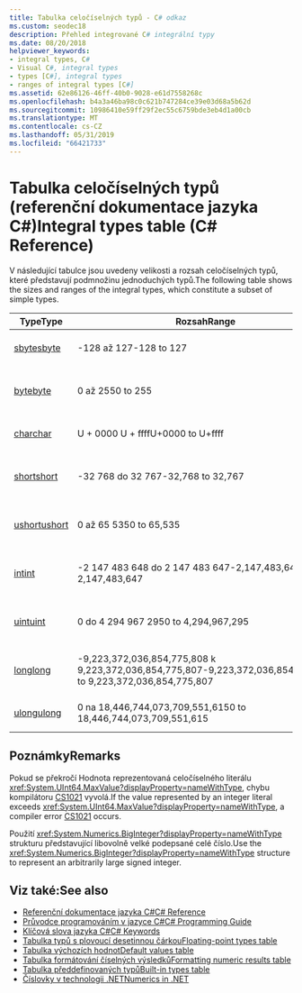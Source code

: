 ```yaml
---
title: Tabulka celočíselných typů - C# odkaz
ms.custom: seodec18
description: Přehled integrované C# integrální typy
ms.date: 08/20/2018
helpviewer_keywords:
- integral types, C#
- Visual C#, integral types
- types [C#], integral types
- ranges of integral types [C#]
ms.assetid: 62e86126-46ff-40b0-9028-e61d7558268c
ms.openlocfilehash: b4a3a46ba98c0c621b747284ce39e03d68a5b62d
ms.sourcegitcommit: 10986410e59ff29f2ec55c6759bde3eb4d1a00cb
ms.translationtype: MT
ms.contentlocale: cs-CZ
ms.lasthandoff: 05/31/2019
ms.locfileid: "66421733"
---
```

# <a name="integral-types-table-c-reference"></a><span data-ttu-id="8c371-103">Tabulka celočíselných typů (referenční dokumentace jazyka C#)</span><span class="sxs-lookup"><span data-stu-id="8c371-103">Integral types table (C# Reference)</span></span>

<span data-ttu-id="8c371-104">V následující tabulce jsou uvedeny velikosti a rozsah celočíselných typů, které představují podmnožinu jednoduchých typů.</span><span class="sxs-lookup"><span data-stu-id="8c371-104">The following table shows the sizes and ranges of the integral types, which constitute a subset of simple types.</span></span>  
  
|<span data-ttu-id="8c371-105">Type</span><span class="sxs-lookup"><span data-stu-id="8c371-105">Type</span></span>|<span data-ttu-id="8c371-106">Rozsah</span><span class="sxs-lookup"><span data-stu-id="8c371-106">Range</span></span>|<span data-ttu-id="8c371-107">Velikost</span><span class="sxs-lookup"><span data-stu-id="8c371-107">Size</span></span>|  
|----------|-----------|----------|  
|[<span data-ttu-id="8c371-108">sbyte</span><span class="sxs-lookup"><span data-stu-id="8c371-108">sbyte</span></span>](sbyte.md)|<span data-ttu-id="8c371-109">-128 až 127</span><span class="sxs-lookup"><span data-stu-id="8c371-109">-128 to 127</span></span>|<span data-ttu-id="8c371-110">8bitové celé číslo se znaménkem</span><span class="sxs-lookup"><span data-stu-id="8c371-110">Signed 8-bit integer</span></span>|  
|[<span data-ttu-id="8c371-111">byte</span><span class="sxs-lookup"><span data-stu-id="8c371-111">byte</span></span>](byte.md)|<span data-ttu-id="8c371-112">0 až 255</span><span class="sxs-lookup"><span data-stu-id="8c371-112">0 to 255</span></span>|<span data-ttu-id="8c371-113">Celé číslo bez znaménka 8 bitů</span><span class="sxs-lookup"><span data-stu-id="8c371-113">Unsigned 8-bit integer</span></span>|  
|[<span data-ttu-id="8c371-114">char</span><span class="sxs-lookup"><span data-stu-id="8c371-114">char</span></span>](char.md)|<span data-ttu-id="8c371-115">U + 0000 U + ffff</span><span class="sxs-lookup"><span data-stu-id="8c371-115">U+0000 to U+ffff</span></span>|<span data-ttu-id="8c371-116">16bitový znak Unicode</span><span class="sxs-lookup"><span data-stu-id="8c371-116">Unicode 16-bit character</span></span>|  
|[<span data-ttu-id="8c371-117">short</span><span class="sxs-lookup"><span data-stu-id="8c371-117">short</span></span>](short.md)|<span data-ttu-id="8c371-118">-32 768 do 32 767</span><span class="sxs-lookup"><span data-stu-id="8c371-118">-32,768 to 32,767</span></span>|<span data-ttu-id="8c371-119">16bitové celé číslo se znaménkem</span><span class="sxs-lookup"><span data-stu-id="8c371-119">Signed 16-bit integer</span></span>|  
|[<span data-ttu-id="8c371-120">ushort</span><span class="sxs-lookup"><span data-stu-id="8c371-120">ushort</span></span>](ushort.md)|<span data-ttu-id="8c371-121">0 až 65 535</span><span class="sxs-lookup"><span data-stu-id="8c371-121">0 to 65,535</span></span>|<span data-ttu-id="8c371-122">Celé číslo bez znaménka 16 bitů</span><span class="sxs-lookup"><span data-stu-id="8c371-122">Unsigned 16-bit integer</span></span>|  
|[<span data-ttu-id="8c371-123">int</span><span class="sxs-lookup"><span data-stu-id="8c371-123">int</span></span>](int.md)|<span data-ttu-id="8c371-124">-2 147 483 648 do 2 147 483 647</span><span class="sxs-lookup"><span data-stu-id="8c371-124">-2,147,483,648 to 2,147,483,647</span></span>|<span data-ttu-id="8c371-125">32bitové celé číslo se znaménkem</span><span class="sxs-lookup"><span data-stu-id="8c371-125">Signed 32-bit integer</span></span>|  
|[<span data-ttu-id="8c371-126">uint</span><span class="sxs-lookup"><span data-stu-id="8c371-126">uint</span></span>](uint.md)|<span data-ttu-id="8c371-127">0 do 4 294 967 295</span><span class="sxs-lookup"><span data-stu-id="8c371-127">0 to 4,294,967,295</span></span>|<span data-ttu-id="8c371-128">Nepodepsané 32bitové celé číslo</span><span class="sxs-lookup"><span data-stu-id="8c371-128">Unsigned 32-bit integer</span></span>|  
|[<span data-ttu-id="8c371-129">long</span><span class="sxs-lookup"><span data-stu-id="8c371-129">long</span></span>](long.md)|<span data-ttu-id="8c371-130">-9,223,372,036,854,775,808 k 9,223,372,036,854,775,807</span><span class="sxs-lookup"><span data-stu-id="8c371-130">-9,223,372,036,854,775,808 to 9,223,372,036,854,775,807</span></span>|<span data-ttu-id="8c371-131">64bitové celé číslo se znaménkem</span><span class="sxs-lookup"><span data-stu-id="8c371-131">Signed 64-bit integer</span></span>|  
|[<span data-ttu-id="8c371-132">ulong</span><span class="sxs-lookup"><span data-stu-id="8c371-132">ulong</span></span>](ulong.md)|<span data-ttu-id="8c371-133">0 na 18,446,744,073,709,551,615</span><span class="sxs-lookup"><span data-stu-id="8c371-133">0 to 18,446,744,073,709,551,615</span></span>|<span data-ttu-id="8c371-134">64-bit znaménka.</span><span class="sxs-lookup"><span data-stu-id="8c371-134">Unsigned 64-bit integer</span></span>|  

## <a name="remarks"></a><span data-ttu-id="8c371-135">Poznámky</span><span class="sxs-lookup"><span data-stu-id="8c371-135">Remarks</span></span>
  
<span data-ttu-id="8c371-136">Pokud se překročí Hodnota reprezentovaná celočíselného literálu <xref:System.UInt64.MaxValue?displayProperty=nameWithType>, chybu kompilátoru [CS1021](../../misc/cs1021.md) vyvolá.</span><span class="sxs-lookup"><span data-stu-id="8c371-136">If the value represented by an integer literal exceeds <xref:System.UInt64.MaxValue?displayProperty=nameWithType>, a compiler error [CS1021](../../misc/cs1021.md) occurs.</span></span>

<span data-ttu-id="8c371-137">Použití <xref:System.Numerics.BigInteger?displayProperty=nameWithType> strukturu představující libovolně velké podepsané celé číslo.</span><span class="sxs-lookup"><span data-stu-id="8c371-137">Use the <xref:System.Numerics.BigInteger?displayProperty=nameWithType> structure to represent an arbitrarily large signed integer.</span></span>
  
## <a name="see-also"></a><span data-ttu-id="8c371-138">Viz také:</span><span class="sxs-lookup"><span data-stu-id="8c371-138">See also</span></span>

- [<span data-ttu-id="8c371-139">Referenční dokumentace jazyka C#</span><span class="sxs-lookup"><span data-stu-id="8c371-139">C# Reference</span></span>](../index.md)
- [<span data-ttu-id="8c371-140">Průvodce programováním v jazyce C#</span><span class="sxs-lookup"><span data-stu-id="8c371-140">C# Programming Guide</span></span>](../../programming-guide/index.md)
- [<span data-ttu-id="8c371-141">Klíčová slova jazyka C#</span><span class="sxs-lookup"><span data-stu-id="8c371-141">C# Keywords</span></span>](index.md)
- [<span data-ttu-id="8c371-142">Tabulka typů s plovoucí desetinnou čárkou</span><span class="sxs-lookup"><span data-stu-id="8c371-142">Floating-point types table</span></span>](floating-point-types-table.md)
- [<span data-ttu-id="8c371-143">Tabulka výchozích hodnot</span><span class="sxs-lookup"><span data-stu-id="8c371-143">Default values table</span></span>](default-values-table.md)
- [<span data-ttu-id="8c371-144">Tabulka formátování číselných výsledků</span><span class="sxs-lookup"><span data-stu-id="8c371-144">Formatting numeric results table</span></span>](formatting-numeric-results-table.md)
- [<span data-ttu-id="8c371-145">Tabulka předdefinovaných typů</span><span class="sxs-lookup"><span data-stu-id="8c371-145">Built-in types table</span></span>](built-in-types-table.md)
- [<span data-ttu-id="8c371-146">Číslovky v technologii .NET</span><span class="sxs-lookup"><span data-stu-id="8c371-146">Numerics in .NET</span></span>](../../../standard/numerics.md)
